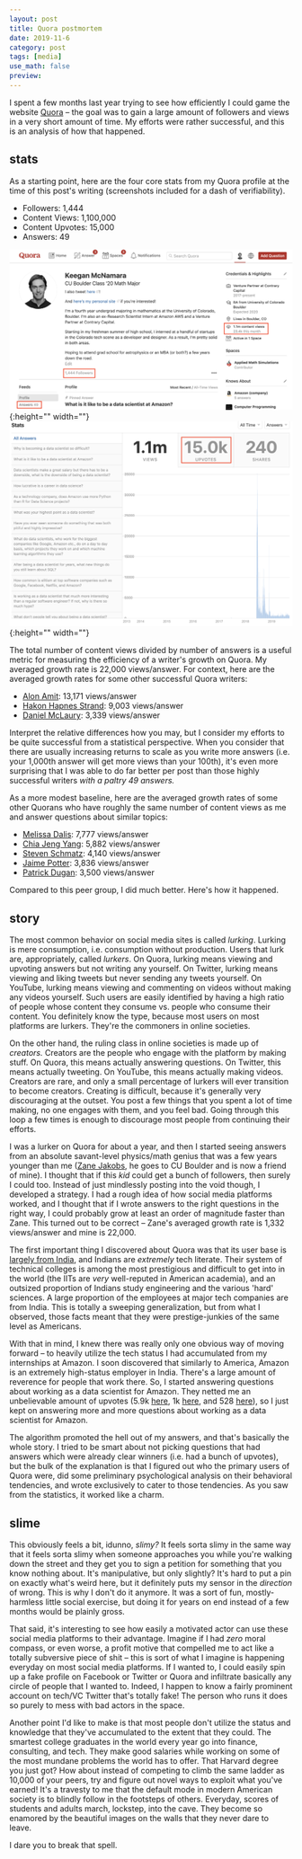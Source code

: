 ```yaml
---
layout: post
title: Quora postmortem
date: 2019-11-6
category: post
tags: [media]
use_math: false
preview:
---
```

I spent a few months last year trying to see how efficiently I could game the website [Quora](https://www.quora.com/) – the goal was to gain a large amount of followers and views in a very short amount of time. My efforts were rather successful, and this is an analysis of how that happened.

## stats
As a starting point, here are the four core stats from my Quora profile at the time of this post's writing (screenshots included for a dash of verifiability).
* Followers: 1,444
* Content Views: 1,100,000
* Content Upvotes: 15,000
* Answers: 49

![](../images/quora-post-mortem/img1.png){:height="" width=""}
![](../images/quora-post-mortem/img2.png){:height="" width=""}

The total number of content views divided by number of answers is a useful metric for measuring the efficiency of a writer's growth on Quora. My averaged growth rate is 22,000 views/answer. For context, here are the averaged growth rates for some other successful Quora writers:
* [Alon Amit](https://www.quora.com/profile/Alon-Amit/answers): 13,171 views/answer
* [Hakon Hapnes Strand](https://www.quora.com/profile/H%C3%A5kon-Hapnes-Strand): 9,003 views/answer
* [Daniel McLaury](https://www.quora.com/profile/Daniel-McLaury): 3,339 views/answer

Interpret the relative differences how you may, but I consider my efforts to be quite successful from a statistical perspective. When you consider that there are usually increasing returns to scale as you write more answers (i.e. your 1,000th answer will get more views than your 100th), it's even more surprising that I was able to do far better per post than those highly successful writers _with a paltry 49 answers._ 

As a more modest baseline, here are the averaged growth rates of some other Quorans who have roughly the same number of content views as me and answer questions about similar topics:

* [Melissa Dalis](https://www.quora.com/profile/Melissa-Dalis): 7,777 views/answer
* [Chia Jeng Yang](https://www.quora.com/profile/Chia-Jeng-Yang-%E8%B0%A2%E5%BE%81%E9%98%B3): 5,882 views/answer
* [Steven Schmatz](https://www.quora.com/profile/Steven-Schmatz): 4,140 views/answer
* [Jaime Potter](https://www.quora.com/profile/Jaime-Potter-1): 3,836 views/answer
* [Patrick Dugan](https://www.quora.com/profile/Patrick-Dugan-3): 3,500 views/answer

Compared to this peer group, I did much better. Here's how it happened.

## story
The most common behavior on social media sites is called _lurking_. Lurking is mere consumption, i.e. consumption without production. Users that lurk are, appropriately, called _lurkers_. On Quora, lurking means viewing and upvoting answers but not writing any yourself. On Twitter, lurking means viewing and liking tweets but never sending any tweets yourself. On YouTube, lurking means viewing and commenting on videos without making any videos yourself. Such users are easily identified by having a high ratio of people whose content they consume vs. people who consume their content. You definitely know the type, because most users on most platforms are lurkers. They're the commoners in online societies.

On the other hand, the ruling class in online societies is made up of _creators._ Creators are the people who engage with the platform by making stuff. On Quora, this means actually answering questions. On Twitter, this means actually tweeting. On YouTube, this means actually making videos. Creators are rare, and only a small percentage of lurkers will ever transition to become creators. Creating is difficult, because it's generally very discouraging at the outset. You post a few things that you spent a lot of time making, no one engages with them, and you feel bad. Going through this loop a few times is enough to discourage most people from continuing  their efforts.

I was a lurker on Quora for about a year, and then I started seeing answers from an absolute savant-level physics/math genius that was a few years younger than me ([Zane Jakobs](https://www.quora.com/profile/Zane-Jakobs), he goes to CU Boulder and is now a friend of mine). I thought that if this _kid_ could get a bunch of followers, then surely I could too. Instead of just mindlessly posting into the void though, I developed a strategy. I had a rough idea of how social media platforms worked, and I thought that if I wrote answers to the right questions in the right way, I could probably grow at least an order of magnitude faster than Zane. This turned out to be correct – Zane's averaged growth rate is 1,332 views/answer and mine is 22,000.

The first important thing I discovered about Quora was that its user base is [largely from India](https://www.quora.com/What-s-the-latest-geographic-distribution-of-Quora-users), and Indians are _extremely_ tech literate. Their system of technical colleges is among the most prestigious and difficult to get into in the world (the IITs are _very_ well-reputed in American academia), and an outsized proportion of Indians study engineering and the various 'hard' sciences. A large proportion of the employees at major tech companies are from India. This is totally a sweeping generalization, but from what I observed, those facts meant that they were prestige-junkies of the same level as Americans.

With that in mind, I knew there was really only one obvious way of moving forward – to heavily utilize the tech status I had accumulated from my internships at Amazon. I soon discovered that similarly to America, Amazon is an extremely high-status employer in India. There's a large amount of reverence for people that work there. So, I started answering questions about working as a data scientist for Amazon. They netted me an unbelievable amount of upvotes (5.9k [here](https://www.quora.com/What-is-it-like-to-be-a-data-scientist-at-Amazon), 1k [here](https://www.quora.com/What-was-your-highest-point-as-a-data-scientist), and 528 [here](https://www.quora.com/How-common-is-elitism-at-top-software-companies-such-as-Google-Facebook-Netflix-and-Amazon)), so I just kept on answering more and more questions about working as a data scientist for Amazon.

The algorithm promoted the hell out of my answers, and that's basically the whole story. I tried to be smart about not picking questions that had answers which were already clear winners (i.e. had a bunch of upvotes), but the bulk of the explanation is that I figured out who the primary users of Quora were, did some preliminary psychological analysis on their behavioral tendencies, and wrote exclusively to cater to those tendencies. As you saw from the statistics, it worked like a charm.

## slime

This obviously feels a bit, idunno, _slimy?_ It feels sorta slimy in the same way that it feels sorta slimy when someone approaches you while you're walking down the street and they get you to sign a petition for something that you know nothing about. It's manipulative, but only slightly? It's hard to put a pin on exactly what's weird here, but it definitely puts my sensor in the _direction_ of wrong. This is why I don't do it anymore. It was a sort of fun, mostly-harmless little social exercise, but doing it for years on end instead of a few months would be plainly gross.

That said, it's interesting to see how easily a motivated actor can use these social media platforms to their advantage. Imagine if I had _zero_ moral compass, or even worse, a profit motive that compelled me to act like a totally subversive piece of shit – this is sort of what I imagine is happening everyday on most social media platforms. If I wanted to, I could easily spin up a fake profile on Facebook or Twitter or Quora and infiltrate basically any circle of people that I wanted to. Indeed, I happen to know a fairly prominent account on tech/VC Twitter that's totally fake! The person who runs it does so purely to mess with bad actors in the space.

Another point I'd like to make is that most people don't utilize the status and knowledge that they've accumulated to the extent that they could. The smartest college graduates in the world every year go into finance, consulting, and tech. They make good salaries while working on some of the most mundane problems the world has to offer. That Harvard degree you just got? How about instead of competing to climb the same ladder as 10,000 of your peers, try and figure out novel ways to exploit what you've earned! It's a travesty to me that the default mode in modern American society is to blindly follow in the footsteps of others. Everyday, scores of students and adults march, lockstep, into the cave. They become so enamored by the beautiful images on the walls that they never dare to leave. 

I dare you to break that spell.